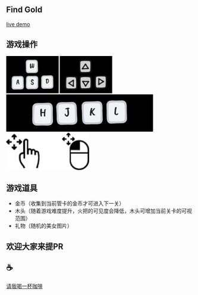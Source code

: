 ## Find Gold

[live demo](https://find-gold.hejian.club/)

## 游戏操作

<img src="./public/img/operate1.png" alt="wasd" height="100px">
<img src="./public/img/operate2.png" alt="上下左右"  height="100px">
<img src="./public/img/operate3.png" alt="hjkl"  height="100px">
<img src="./public/img/operate4.png" alt="鼠标或手指"  height="100px">

## 游戏道具
- 金币（收集到当前管卡的金币才可进入下一关）
- 木头（随着游戏难度提升，火把的可见度会降低，木头可增加当前关卡的可视范围）
- 礼物（随机的美女图片）

## 欢迎大家来提PR

## :coffee:

[请我喝一杯咖啡](https://github.com/Simon-He95/sponsor)
